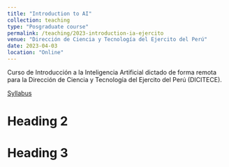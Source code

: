 ```yaml
---
title: "Introduction to AI"
collection: teaching
type: "Posgraduate course"
permalink: /teaching/2023-introduction-ia-ejercito
venue: "Dirección de Ciencia y Tecnología del Ejercito del Perú"
date: 2023-04-03
location: "Online"
---
```


Curso de Introducción a la Inteligencia Artificial dictado de forma remota para la Dirección de Ciencia y Tecnología del Ejercito del Perú (DICITECE).

[Syllabus](http://walterpcasas.github.io/files/Syllabus.pdf)



Heading 2
======

Heading 3
======